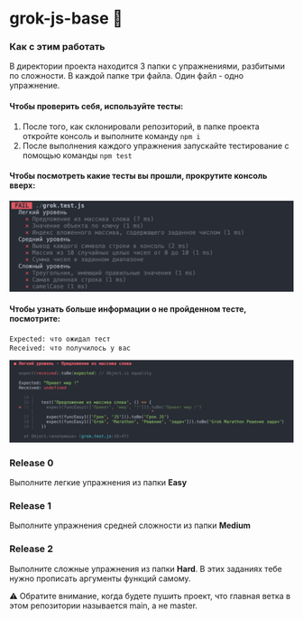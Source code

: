 # grok-js-base 🐣

### Как с этим работать
В директории проекта находится 3 папки c упражнениями, разбитыми по сложности. В каждой папке три файла. Один файл - одно упражнение.  
  
#### Чтобы проверить себя, используйте тесты:
1. После того, как склонировали репозиторий, в папке проекта откройте консоль и выполните команду  `npm i`
2. После выполнения каждого упражнения запускайте тестирование с помощью команды `npm test`

#### Чтобы посмотреть какие тесты вы прошли, прокрутите консоль вверх:  
  
![All Tests](./assets/all_tests.png)  

#### Чтобы узнать больше информации о не пройденном тесте, посмотрите:  
```  
Expected: что ожидал тест  
Received: что получилось у вас  
```  
![Test Details](./assets/test_details.png)  

### Release 0
Выполните легкие упражнения из папки **Easy**  

### Release 1
Выполните упражнения средней сложности из папки **Medium**  

### Release 2
Выполните сложные упражнения из папки **Hard**. В этих заданиях тебе нужно прописать аргументы функций самому.  

⚠️ Обратите внимание, когда будете пушить проект, что главная ветка в этом репозитории называется main, а не master.

